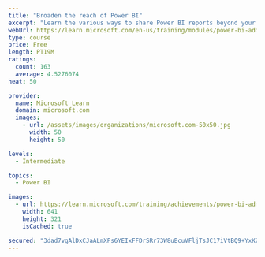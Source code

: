 ```yaml
---
title: "Broaden the reach of Power BI"
excerpt: "Learn the various ways to share Power BI reports beyond your Power BI tenant."
webUrl: https://learn.microsoft.com/en-us/training/modules/power-bi-admin-reach/
type: course
price: Free
length: PT19M
ratings:
  count: 163
  average: 4.5276074
heat: 50

provider:
  name: Microsoft Learn
  domain: microsoft.com
  images:
    - url: /assets/images/organizations/microsoft.com-50x50.jpg
      width: 50
      height: 50

levels:
  - Intermediate

topics:
  - Power BI

images:
  - url: https://learn.microsoft.com/training/achievements/power-bi-admin-reach-social.png
    width: 641
    height: 321
    isCached: true

secured: "3dad7vgAlDxCJaALmXPs6YEIxFFDrSRr73W8uBcuVFljTsJC17iVtBQ9+YxKZ4REHeVMGqzJoj+tB1Tqo4r5X0vhxh6hTIhuBKwt6VxqJvdK8SUI/pLr+CkUEXENRKpb8T+89n8oyuln1bdL1Ew/YKJJrA7ID8G5bAjFzTcmt92FjLJw4X436XJJ1eIYNnsEyybRr8ZqU/JpjfFVNG8wIx6ZV4qY6ryNt0nwJDuDxpR1/ZvVd/zWL4zQXkMSDuYQj4AYs3MouGFnp40IebPJ8j1zRMrBkaIWuXDWk9+YGZaNrJY70p6gAoKPKEFijUUnbLsUnLvawOV0KpVDjTPMNh8BLJmdV8JR3b9AtDwl7brqRa9Xs7EMIa7kj3JHGYHyHXhzIUzj3YY7F7ui57A9AJoR7Px82HCqGWLN48VGA/c=;lxutxfXnp/tkVlgrLAMzuQ=="
---
```


